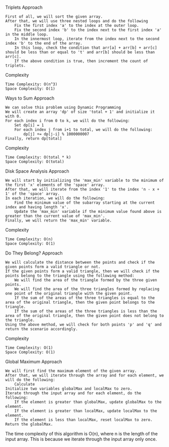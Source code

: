 Triplets
Approach

    First of all, we will sort the given array.
    After that, we will use three nested loops and do the following
        Fix the first index 'a' to the index at the outer loop.
        Fix the second index 'b' to the index next to the first index 'a' in the middle loop.
        In the innermost loop, iterate from the index next to the second index 'b' to the end of the array.
        In this loop, check the condition that arr[a] + arr[b] + arr[c] should be less than or equal to 't' and arr[b] should be less than arr[c].
        If the above condition is true, then increment the count of triplets.

Complexity

    Time Complexity: O(n^3)
    Space Complexity: O(1)

Ways to Sum
Approach

    We can solve this problem using Dynamic Programming
    We will create an array 'dp' of size 'total + 1' and initialize it with 0.
    For each index i from 0 to k, we will do the following:
        Set dp[i] = 1
        For each index j from i+1 to total, we will do the following:
            dp[j] += dp[j-i] % 1000000007
    Finally, return dp[total]

Complexity

    Time Complexity: O(total * k)
    Space Complexity: O(total)

Disk Space Analysis
Approach

    We will start by initializing the 'max_min' variable to the minimum of the first 'x' elements of the 'space' array.
    After that, we will iterate from the index '1' to the index 'n - x + 1' of the 'space' array.
    In each iteration, we will do the following:
        Find the minimum value of the subarray starting at the current index and having length 'x'.
        Update the 'max_min' variable if the minimum value found above is greater than the current value of 'max_min'.
    Finally, we will return the 'max_min' variable.

Complexity

    Time Complexity: O(n)
    Space Complexity: O(1)

Do They Belong?
Approach

    We will calculate the distance between the points and check if the given points form a valid triangle or not.
    If the given points form a valid triangle, then we will check if the points belong to the triangle using the following method:
        We will find the area of the triangle formed by the three given points.
        We will find the area of the three triangles formed by replacing one point of the original triangle with the given point.
        If the sum of the areas of the three triangles is equal to the area of the original triangle, then the given point belongs to the triangle.
        If the sum of the areas of the three triangles is less than the area of the original triangle, then the given point does not belong to the triangle.
    Using the above method, we will check for both points 'p' and 'q' and return the scenario accordingly.

Complexity

    Time Complexity: O(1)
    Space Complexity: O(1)

Global Maximum
Approach

    We will first find the maximum element of the given array.
    After that, we will iterate through the array and for each element, we will do the following:
        Calculate
    Initialize two variables globalMax and localMax to zero.
    Iterate through the input array and for each element, do the following:
        If the element is greater than globalMax, update globalMax to the element.
        If the element is greater than localMax, update localMax to the element.
        If the element is less than localMax, reset localMax to zero.
    Return the globalMax.

The time complexity of this algorithm is O(n), where n is the length of the input array. This is because we iterate through the input array only once.
